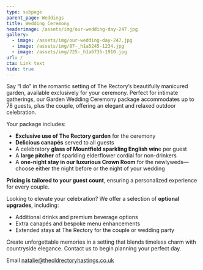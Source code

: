 ```yaml
---
type: subpage
parent_page: Weddings
title: Wedding Ceremony
headerimage: /assets/img/our-wedding-day-247.jpg
gallery:
  - image: /assets/img/our-wedding-day-247.jpg
  - image: /assets/img/87-_h1a5245-1234.jpg
  - image: /assets/img/725-_h1a6735-1910.jpg
url: /
cta: Link text
hide: true
---
```

Say “I do” in the romantic setting of The Rectory’s beautifully manicured garden, available exclusively for your ceremony. Perfect for intimate gatherings, our Garden Wedding Ceremony package accommodates up to 78 guests, plus the couple, offering an elegant and relaxed outdoor celebration.

Your package includes:

* **Exclusive use of The Rectory garden** for the ceremony
* **Delicious canapés** served to all guests
* A celebratory **glass of Mountfield sparkling English win**e per guest
* A **large pitcher** of sparkling elderflower cordial for non-drinkers
* A **one-night stay in our luxurious Crown Room** for the newlyweds—choose either the night before or the night of your wedding

**Pricing is tailored to your guest count**, ensuring a personalized experience for every couple.

Looking to elevate your celebration? We offer a selection of **optional upgrades**, including:

* Additional drinks and premium beverage options
* Extra canapés and bespoke menu enhancements
* Extended stays at The Rectory for the couple or wedding party

Create unforgettable memories in a setting that blends timeless charm with countryside elegance. Contact us to begin planning your perfect day.

Email natalie@theoldrectoryhastings.co.uk
